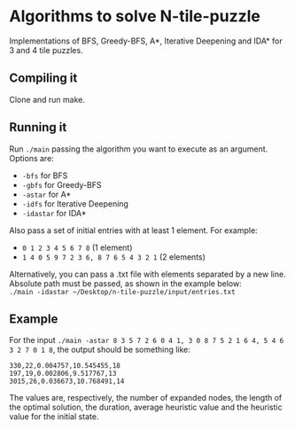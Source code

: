 # Algorithms to solve N-tile-puzzle  

Implementations of BFS, Greedy-BFS, A*, Iterative Deepening and IDA* for 3 and 4 tile puzzles.

## Compiling it

Clone and run make.

## Running it

Run ```./main``` passing the algorithm you want to execute as an argument. Options are:
* ```-bfs``` for BFS
* ```-gbfs``` for Greedy-BFS
* ```-astar``` for A*
* ```-idfs``` for Iterative Deepening
* ```-idastar``` for IDA*

Also pass a set of initial entries with at least 1 element. For example:
* ```0 1 2 3 4 5 6 7 8``` (1 element)
* ```1 4 0 5 9 7 2 3 6, 8 7 6 5 4 3 2 1``` (2 elements)

Alternatively, you can pass a .txt file with elements separated by a new line. Absolute path must be passed, as shown in the example below:  
```./main -idastar ~/Desktop/n-tile-puzzle/input/entries.txt```

## Example

For the input ```./main -astar 8 3 5 7 2 6 0 4 1, 3 0 8 7 5 2 1 6 4, 5 4 6 3 2 7 0 1 8```, the output should be something like:
```
330,22,0.004757,10.545455,18
197,19,0.002806,9.517767,13
3015,26,0.036673,10.768491,14
```
The values are, respectively, the number of expanded nodes, the length of the optimal solution, the duration, average heuristic value and the heuristic value for the initial state.
